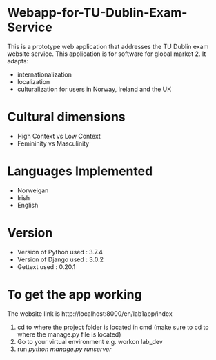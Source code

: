 # Webapp-for-TU-Dublin-Exam-Service

This is a prototype web application that addresses the TU Dublin exam website service. This application is for software for global market 2.
It adapts:
- internationalization
- localization
- culturalization 
for users in Norway, Ireland and the UK

# Cultural dimensions
- High Context vs Low Context
- Femininity vs Masculinity

# Languages Implemented
- Norweigan
- Irish
- English

# Version
- Version of Python used : 3.7.4
- Version of Django used : 3.0.2
- Gettext used : 0.20.1

# To get the app working
The website link is  http://localhost:8000/en/lab1app/index 
1. cd to where the project folder is located in cmd (make sure to cd to where the manage.py file is located)
2. Go to your virtual environment e.g. workon lab_dev
3. run *python manage.py runserver*
